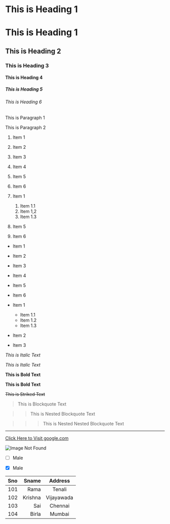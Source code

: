 <h1>This is Heading 1</h1>

# This is Heading 1
## This is Heading 2
### This is Heading 3
#### This is Heading 4
##### This is Heading 5
###### This is Heading 6

This is Paragraph 1

This is Paragraph 2

1. Item 1
2. Item 2
3. Item 3
4. Item 4
5. Item 5
6. Item 6

1. Item 1
    1. Item 1.1
    2. Item 1,2
    3. Item 1.3
5. Item 5
6. Item 6

- Item 1
- Item 2
- Item 3
- Item 4
- Item 5
- Item 6

- Item 1
    - Item 1.1
    - Item 1.2
    - Item 1.3
- Item 2
- Item 3

*This is Italic Text*

_This is Italic Text_

**This is Bold Text**

__This is Bold Text__

~~This is Striked Text~~

> This is Blockquote Text

>> This is Nested Blockquote Text

>>> This is Nested Nested Blockquote Text

---

[Click Here to Visit google.com](https://www.google.com)

![Image Not Found](girl.jpg)

- [ ] Male

- [x] Male

| Sno | Sname | Address |
| :--- | ---:   | :---: |
| 101 | Rama  | Tenali  |
| 102 | Krishna  | Vijayawada  |
| 103 | Sai  | Chennai |
| 104 | Birla | Mumbai  |

